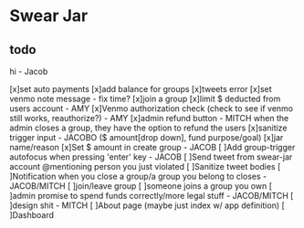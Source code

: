 # Swear Jar

## todo

hi - Jacob

[x]set auto payments
[x]add balance for groups
[x]tweets error
[x]set venmo note message - fix time?
[x]join a group
[x]limit $ deducted from users account - AMY
[x]Venmo authorization check (check to see if venmo still works, reauthorize?) - AMY
[x]admin refund button - MITCH when the admin closes a group, they have the option to refund the users
[x]sanitize trigger input - JACOBO ($ amount[drop down], fund purpose/goal)
  [x]jar name/reason
[x]Set $ amount in create group - JACOB
[ ]Add group-trigger autofocus when pressing 'enter' key - JACOB
[ ]Send tweet from swear-jar account @mentioning person you just violated
[ ]Sanitize tweet bodies
[ ]Notification when you close a group/a group you belong to closes - JACOB/MITCH
    [ ]join/leave group
    [ ]someone joins a group you own
[ ]admin promise to spend funds correctly/more legal stuff - JACOB/MITCH
[ ]design shit - MITCH
[ ]About page (maybe just index w/ app definition)
[ ]Dashboard


